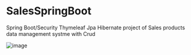 # SalesSpringBoot
Spring Boot/Security Thymeleaf Jpa Hibernate project of Sales products data management systme with Crud

![image](https://user-images.githubusercontent.com/39504405/102944994-267e7580-44c5-11eb-99c9-2c7dd9025e6b.png)

